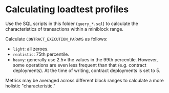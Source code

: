 # Calculating loadtest profiles

Use the SQL scripts in this folder (`query_*.sql`) to calculate the characteristics of transactions within a miniblock range.

Calculate `CONTRACT_EXECUTION_PARAMS` as follows:

- `light`: all zeroes.
- `realistic`: 75th percentile.
- `heavy`: generally use 2.5&times; the values in the 99th percentile. However, some operations are even less frequent than that (e.g. contract deployments). At the time of writing, contract deployments is set to 5.

Metrics may be averaged across different block ranges to calculate a more holistic "characteristic."
